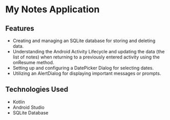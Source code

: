 # My Notes Application


## Features
- Creating and managing an SQLite database for storing and deleting data.
- Understanding the Android Activity Lifecycle and updating the data (the list of notes) when returning to a previously entered activity using the onResume method.
- Setting up and configuring a DatePicker Dialog for selecting dates.
- Utilizing an AlertDialog for displaying important messages or prompts.

## Technologies Used
- Kotlin
- Android Studio
- SQLite Database




